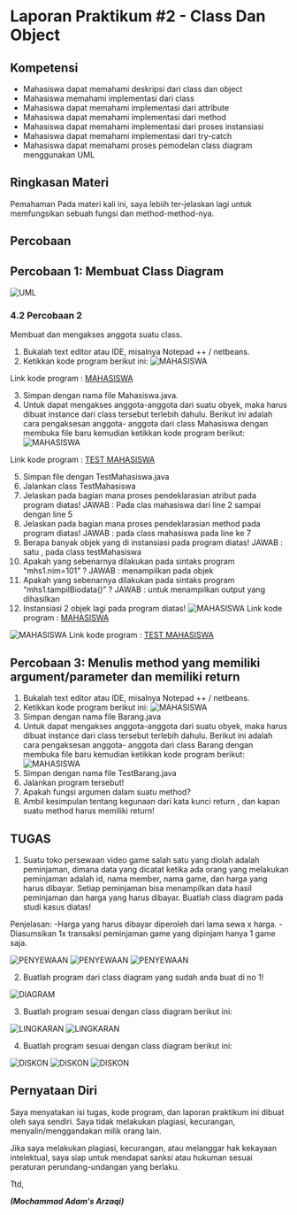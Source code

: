 # Laporan Praktikum #2 - Class Dan Object

## Kompetensi

- Mahasiswa dapat memahami deskripsi dari class dan object
- Mahasiswa memahami implementasi dari class
- Mahasiswa dapat memahami implementasi dari attribute
- Mahasiswa dapat memahami implementasi dari method
- Mahasiswa dapat memahami implementasi dari proses instansiasi
- Mahasiswa dapat memahami implementasi dari try-catch
- Mahasiswa dapat memahami proses pemodelan class diagram menggunakan UML 

## Ringkasan Materi

Pemahaman Pada materi kali ini, saya lebiih ter-jelaskan lagi untuk memfungsikan sebuah fungsi dan method-method-nya.

## Percobaan

## Percobaan 1: Membuat Class Diagram 

![UML](img/UML.JPG)

### 4.2 Percobaan 2

Membuat dan mengakses anggota suatu class.

1. Bukalah text editor atau IDE, misalnya Notepad ++ / netbeans. 
2. Ketikkan kode program berikut ini: 
![MAHASISWA](img/2.2.JPG)

Link kode program : [MAHASISWA](../../src/1_Pengantar_Konsep_PBO/Mahasiswa.java)

3. Simpan dengan nama file Mahasiswa.java. 
4. Untuk dapat mengakses anggota-anggota dari suatu obyek, maka harus dibuat instance dari class tersebut terlebih dahulu. Berikut ini adalah cara pengaksesan anggota- anggota dari class Mahasiswa dengan membuka file baru kemudian ketikkan kode program berikut:
![MAHASISWA](img/2.2.JPG) 

Link kode program : [TEST MAHASISWA](../../src/1_Pengantar_Konsep_PBO/TestMahasiswa.java)

5. Simpan file dengan TestMahasiswa.java 
6. Jalankan class TestMahasiswa
7. Jelaskan pada bagian mana proses pendeklarasian atribut pada program diatas! 
    JAWAB : Pada clas mahasiswa dari  line 2 sampai dengan line 5
8. Jelaskan pada bagian mana proses pendeklarasian method pada program diatas! 
    JAWAB : pada class mahasiswa pada line ke 7
9. Berapa banyak objek yang di instansiasi pada program diatas! 
    JAWAB : satu ,  pada class  testMahasiswa
10. Apakah yang sebenarnya dilakukan pada sintaks program “mhs1.nim=101” ? 
    JAWAB : menampilkan pada objek
11. Apakah yang sebenarnya dilakukan pada sintaks program “mhs1.tampilBiodata()” ? 
    JAWAB : untuk  menampilkan output yang  dihasilkan
12. Instansiasi 2 objek lagi pada program diatas!
![MAHASISWA](img/2.12.JPG)
Link kode program : [MAHASISWA](../../src/1_Pengantar_Konsep_PBO/Mahasiswa.java)

![MAHASISWA](img/2.12.1.JPG)
Link kode program : [TEST MAHASISWA](../../src/1_Pengantar_Konsep_PBO/TestMahasiswa.java)


## Percobaan 3: Menulis method yang memiliki argument/parameter dan memiliki return 

1. Bukalah text editor atau IDE, misalnya Notepad ++ / netbeans.
2. Ketikkan kode program berikut ini: 
![MAHASISWA](img/3.2.JPG)
3. Simpan dengan nama file Barang.java
4. Untuk dapat mengakses anggota-anggota dari suatu obyek, maka harus dibuat instance dari class tersebut terlebih dahulu. Berikut ini adalah cara pengaksesan anggota- anggota dari class Barang dengan membuka file baru kemudian ketikkan kode program berikut: 
![MAHASISWA](img/3.4.JPG)
5. Simpan dengan nama file TestBarang.java
6. Jalankan program tersebut!
7. Apakah fungsi argumen dalam suatu method?
8. Ambil kesimpulan tentang kegunaan dari kata kunci return , dan kapan suatu method harus memiliki return!

## TUGAS

1. Suatu toko persewaan video game salah satu yang diolah adalah peminjaman, dimana data yang dicatat ketika ada orang yang melakukan peminjaman adalah id, nama member, nama game, dan harga yang harus dibayar. Setiap peminjaman bisa menampilkan data hasil peminjaman dan harga yang harus dibayar. Buatlah class diagram pada studi kasus diatas! 

Penjelasan: 
-Harga yang harus dibayar diperoleh dari lama sewa x harga. 
-Diasumsikan 1x transaksi peminjaman game yang dipinjam hanya 1 game saja.

![PENYEWAAN](img/tugasSewa1.JPG)
![PENYEWAAN](img/tugasSewa2.JPG)
![PENYEWAAN](img/tugasSewaOut.JPG)

2. Buatlah program dari class diagram yang sudah anda buat di no 1! 


![DIAGRAM](img/tugas2.JPG)


3. Buatlah program sesuai dengan class diagram berikut ini: 

![LINGKARAN](img/tugasLingkaran1.JPG)
![LINGKARAN](img/tugasLingkaran2.JPG)

4. Buatlah program sesuai dengan class diagram berikut ini: 

![DISKON](img/tugas4.1.JPG)
![DISKON](img/tugas4.2.JPG)
![DISKON](img/tugas4Out.JPG)
## Pernyataan Diri

Saya menyatakan isi tugas, kode program, dan laporan praktikum ini dibuat oleh saya sendiri. Saya tidak melakukan plagiasi, kecurangan, menyalin/menggandakan milik orang lain.

Jika saya melakukan plagiasi, kecurangan, atau melanggar hak kekayaan intelektual, saya siap untuk mendapat sanksi atau hukuman sesuai peraturan perundang-undangan yang berlaku.

Ttd,

***(Mochammad Adam's Arzaqi)***
